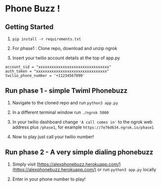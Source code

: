 # Phone Buzz ! 

## Getting Started

1. ```pip install -r requirements.txt```

2. For phase1 : Clone repo, download and unzip ngrok 

3. Insert your twilio account details at the top of app.py
``` 
account_sid = "xxxxxxxxxxxxxxxxxxxxxxxxxxxxxxxx"
auth_token = "xxxxxxxxxxxxxxxxxxxxxxxxxxxxxxxx"
twilio_phone_number = '+11234567890'
```

## Run phase 1 - simple Twiml Phonebuzz

1. Navigate to the cloned repo and run ```python3 app.py```

2. In a different terminal window run ```./ngrok 5000```

3. In your twilio dashboard change ```'A call comes in'``` to the ngrok web address plus ```/phase1```, for example ```https://7e76d634.ngrok.io/phase1```

4. Now to play just call your twilio number!


## Run phase 2 - A very simple dialing phonebuzz
1. Simply visit [https://alexphonebuzz.herokuapp.com/](https://alexphonebuzz.herokuapp.com/) or run ```python3 app.py``` locally

2. Enter in your phone number to play! 

